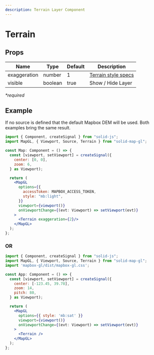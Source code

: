 ```yaml
---
description: Terrain Layer Component
---
```


# Terrain

## Props

| Name    | Type    | Default | Description                                                           |
| ------- | ------- | ------- | --------------------------------------------------------------------- |
| exaggeration | number | 1 | [Terrain style specs](https://docs.mapbox.com/mapbox-gl-js/style-spec/terrain/) |
| visible | boolean | true | Show / Hide Layer                                                               |

_\*required_

## Example

If no source is defined that the default Mapbox DEM will be used. Both examples bring the same result.

```jsx
import { Component, createSignal } from "solid-js";
import MapGL, { Viewport, Source, Terrain } from "solid-map-gl";

const Map: Component = () => {
  const [viewport, setViewport] = createSignal({
    center: [0, 0],
    zoom: 6,
  } as Viewport);

  return (
    <MapGL
      options={{
        accessToken: MAPBOX_ACCESS_TOKEN,
        style: "mb:light",
      }}
      viewport={viewport()}
      onViewportChange={(evt: Viewport) => setViewport(evt)}
    >
      <Terrain exaggeration={2}/>
    </MapGL>
  );
};
```
### OR

```jsx
import { Component, createSignal } from "solid-js";
import MapGL, { Viewport, Source, Terrain } from "solid-map-gl";
import 'mapbox-gl/dist/mapbox-gl.css';

const App: Component = () => {
  const [viewport, setViewport] = createSignal({
    center: [-123.45, 39.78],
    zoom: 14,
    pitch: 80,
  } as Viewport);

  return (
    <MapGL
      options={{ style: 'mb:sat' }}
      viewport={viewport()}
      onViewportChange={(evt: Viewport) => setViewport(evt)}
    >
      <Terrain />
    </MapGL>
  );
};
```
